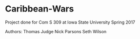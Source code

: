 # Caribbean-Wars

Project done for Com S 309 at Iowa State University Spring 2017

Authors:
Thomas Judge
Nick Parsons
Seth Wilson
